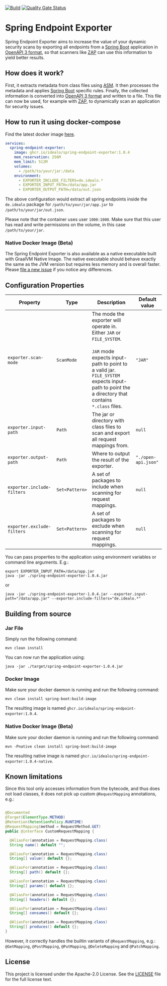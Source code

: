 [![Build](https://github.com/idealo/spring-endpoint-exporter/actions/workflows/build.yml/badge.svg)](https://github.com/idealo/spring-endpoint-exporter/actions/workflows/build.yml)
[![Quality Gate Status](https://sonarcloud.io/api/project_badges/measure?project=spring-endpoint-exporter&metric=alert_status)](https://sonarcloud.io/summary/new_code?id=spring-endpoint-exporter)

# Spring Endpoint Exporter

Spring Endpoint Exporter aims to increase the value of your dynamic security scans by exporting all endpoints from
a [Spring Boot](https://github.com/spring-projects/spring-boot) application in [OpenAPI 3 format](https://swagger.io/docs/specification/about/), so that
scanners like [ZAP](https://github.com/zaproxy/zaproxy) can use this information to yield better results.

## How does it work?

First, it extracts metadata from class files using [ASM](https://asm.ow2.io/). It then processes the metadata and
applies [Spring Boot](https://github.com/spring-projects/spring-boot) specific rules. Finally, the collected information is converted
into [OpenAPI 3 format](https://swagger.io/docs/specification/about/) and written to a file. This file can now be used, for example
with [ZAP](https://github.com/zaproxy/zaproxy), to dynamically scan an application for security issues.

## How to run it using docker-compose

Find the latest docker image [here](https://github.com/idealo/spring-endpoint-exporter/pkgs/container/spring-endpoint-exporter).

```yaml
services:
  spring-endpoint-exporter:
    image: ghcr.io/idealo/spring-endpoint-exporter:1.0.4
    mem_reservation: 256M
    mem_limit: 512M
    volumes:
      - /path/to/your/jar:/data
    environment:
      - EXPORTER_INCLUDE_FILTERS=de.idealo.*
      - EXPORTER_INPUT_PATH=/data/app.jar
      - EXPORTER_OUTPUT_PATH=/data/out.json
```

The above configuration would extract all spring endpoints inside the `de.idealo` package for `/path/to/your/jar/app.jar`
to `/path/to/your/jar/out.json`.

Please note that the container uses user `1000:1000`. Make sure that this user has read and write permissions on the volume, in this case `/path/to/your/jar`.

### Native Docker Image (Beta)

The Spring Endpoint Exporter is also available as a native executable built with GraalVM Native Image. The native executable should behave exactly the same as
the JVM version but requires less memory and is overall faster. Please [file a new issue](https://github.com/idealo/spring-endpoint-exporter/issues/new/choose)
if you notice any differences.

## Configuration Properties

| Property                   | Type           | Description                                                                                                                                                                                                                     | Default value       |
|----------------------------|----------------|---------------------------------------------------------------------------------------------------------------------------------------------------------------------------------------------------------------------------------|---------------------|
| `exporter.scan-mode`       | `ScanMode`     | The mode the exporter will operate in. Either `JAR` or `FILE_SYSTEM`.<br/><br/> `JAR` mode expects input-path to point to a valid jar. `FILE_SYSTEM` expects input-path to point the a directory that contains `*.class` files. | `"JAR"`             |
| `exporter.input-path`      | `Path`         | The jar or directory with class files to scan and export all request mappings from.                                                                                                                                             | `null`              |
| `exporter.output-path`     | `Path`         | Where to output the result of the exporter.                                                                                                                                                                                     | `"./open-api.json"` |
| `exporter.include-filters` | `Set<Pattern>` | A set of packages to include when scanning for request mappings.                                                                                                                                                                | `null`              |
| `exporter.exclude-filters` | `Set<Pattern>` | A set of packages to exclude when scanning for request mappings.                                                                                                                                                                | `null`              |

You can pass properties to the application using environment variables or command line arguments. E.g.:

```
export EXPORTER_INPUT_PATH=/data/app.jar
java -jar ./spring-endpoint-exporter-1.0.4.jar
```

or

```
java -jar ./spring-endpoint-exporter-1.0.4.jar --exporter.input-path="/data/app.jar" --exporter.include-filters="de.idealo.*"
```

## Building from source

### Jar File

Simply run the following command:

```
mvn clean install
```

You can now run the application using:

```
java -jar ./target/spring-endpoint-exporter-1.0.4.jar
```

### Docker Image

Make sure your docker daemon is running and run the following command:

```
mvn clean install spring-boot:build-image
```

The resulting image is named `ghcr.io/idealo/spring-endpoint-exporter:1.0.4`.

### Native Docker Image (Beta)

Make sure your docker daemon is running and run the following command:

```
mvn -Pnative clean install spring-boot:build-image
```

The resulting native image is named `ghcr.io/idealo/spring-endpoint-exporter:1.0.4-native`.

## Known limitations

Since this tool only accesses information from the bytecode, and thus does not load classes, it does not pick up custom `@RequestMapping` annotations, e.g.:

```java

@Documented
@Target(ElementType.METHOD)
@Retention(RetentionPolicy.RUNTIME)
@RequestMapping(method = RequestMethod.GET)
public @interface CustomRequestMapping {

  @AliasFor(annotation = RequestMapping.class)
  String name() default "";

  @AliasFor(annotation = RequestMapping.class)
  String[] value() default {};

  @AliasFor(annotation = RequestMapping.class)
  String[] path() default {};

  @AliasFor(annotation = RequestMapping.class)
  String[] params() default {};

  @AliasFor(annotation = RequestMapping.class)
  String[] headers() default {};

  @AliasFor(annotation = RequestMapping.class)
  String[] consumes() default {};

  @AliasFor(annotation = RequestMapping.class)
  String[] produces() default {};
}
```

However, it correctly handles the builtin variants of `@RequestMapping`, e.g.: `@GetMapping`, `@PostMapping`, `@PutMapping`, `@DeleteMapping`
and `@PatchMapping`.

## License

This project is licensed under the Apache-2.0 License. See the [LICENSE](LICENSE) file for the full license text.
